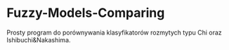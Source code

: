 # Fuzzy-Models-Comparing
Prosty program do porównywania klasyfikatorów rozmytych typu Chi oraz Ishibuchi&Nakashima.
